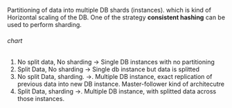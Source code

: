 Partitioning of data into multiple DB shards (instances). which is kind of Horizontal scaling of the DB.
One of the strategy **consistent hashing** can be used to perform sharding.

###### chart
1. No split data, No sharding  -> Single DB instances with no partitioning
2. Split Data, No sharding     ->  Single db instance but data is splitted
3. No split Data, sharding.    ->.  Multiple DB instance, exact replication of previous data into new DB instance. Master-follower kind of architecutre
4. Split Data, sharding        ->.  Multiple DB instance, with splitted data across those instances.

